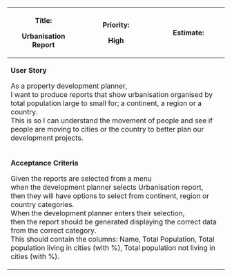 <table>
<colgroup>
<col style="width: 33%" />
<col style="width: 33%" />
<col style="width: 33%" />
</colgroup>
<thead>
<tr class="header">
<th><p><strong>Title:</strong></p>
<p>Urbanisation Report</p></th>
<th><p><strong>Priority:</strong></p>
<p>High</p></th>
<th><p><strong>Estimate:</strong></p>
<p></p></th>
</tr>
</thead>
<tbody>
<tr class="odd">
<td colspan="3"><p><strong>User Story</strong></p>
<p>As a property development planner,<br>I want to produce reports that show urbanisation organised by total population large to small for; a continent, a region or a country.<br>This is so I can understand the movement of people and see if people are moving to cities or the country to better plan our development projects.</p></td>
</tr>
<tr class="even">
<td colspan="3"><p><strong>Acceptance Criteria</strong></p>
<p>Given the reports are selected from a menu<br>
when the development planner selects Urbanisation report,<br>
then they will have options to select from continent, region or country categories.<br> 
When the development planner enters their selection,<br>
then the report should be generated displaying the correct data from the correct category.<br>
This should contain the columns: Name, Total Population, Total population living in cities (with %), Total population not living in cities (with %).
</p></td>
</tr>
</tbody>
</table>
